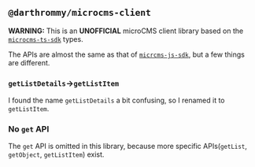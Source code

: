 ## `@darthrommy/microcms-client`

**WARNING:** This is an **UNOFFICIAL** microCMS client library based on the [`microcms-ts-sdk`](https://github.com/tsuki-lab/microcms-ts-sdk) types.

The APIs are almost the same as that of [`micrcms-js-sdk`](https://github.com/microcmsio/microcms-js-sdk), but a few things are different.

### `getListDetails`→`getListItem`

I found the name `getListDetails` a bit confusing, so I renamed it to `getListItem`.

### No `get` API

The `get` API is omitted in this library, because more specific APIs(`getList`, `getObject`, `getListItem`) exist.